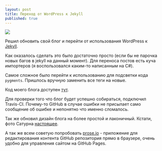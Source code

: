 ```yaml
---
layout: post
title: Переход от WordPress к Jekyll
published: true
---
```


<img src="http://instacod.es/file/83363" class="left" style="max-width: 200px;">

Решил обновить свой блог и перейти от использования WordPress к [Jekyll](http://jekyllrb.com/). 

Как оказалось сделать это было достаточно просто (если бы не парочка новых багов в jekyll на данный момент). Для переноса постов есть куча импортеров (я воспользовался каким-то написанным на C#). 

Самое сложное было перейти к использованию для подсветки кода `pygments`. Пришлось вручную заменить все теги на новые.

Код моего блога доступен [тут](https://github.com/elfet/elfet.github.io).

Для проверки того что блог будет успешно собираться, подключил Travis-CI. Почему-то GitHub в случае ошибки не присылает само сообщение об ошибке и непонятно что именно сломалось. 

Так же обновил дизайн блога на более простой и лаконичный. Кстати, фото Сатурна [настоящее](http://www.nasa.gov/mission_pages/cassini/whycassini/jpl/cassini20131112.html#.UovVJmTuiWU). 
<!--more-->

А так же всем советую попробовать [prose.io](http://prose.io) - приложение для редактирования контента GitHub репозитория прямо в браузере, очень удобно для управления сайтом на GitHub Pages. 
